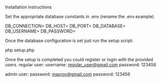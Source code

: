 Installation instructions

Set the appropriate database constants in .env (rename the .env.example)

DB_CONNECTION=
DB_HOST=
DB_PORT=
DB_DATABASE=
DB_USERNAME=
DB_PASSWORD=

Once the database configuration is set just run the setup script:

php setup.php


Once the setup is completed you could register or login with the provided users.
regular user: 
username: regular_user@gmail.com
password: 123456

admin user:
password: mavrov@gmail.com
password: 123456